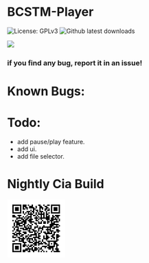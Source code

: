 # BCSTM-Player 

<img src="https://img.shields.io/badge/License-GPLv3-informational.svg?style=for-the-badge" alt="License: GPLv3"> ![Github latest downloads](https://img.shields.io/github/downloads/NPI-D7/BCSTM-Player/total.svg?style=for-the-badge)

<a href="https://github.com/NPI-D7/BCSTM-Player/releases"><img height="28" src="https://img.shields.io/github/tag/NPI-D7/BCSTM-Player.svg?style=for-the-badge"/></a>&nbsp;





 


 ### if you find any bug, report it in an issue!
# Known Bugs:

# Todo:
- add pause/play feature.
- add ui.
- add file selector.

# Nightly Cia Build

<img src="https://raw.githubusercontent.com/NPI-D7/nightlys/master/builds/BCSTM-Player/BCSTM-Player.png">
